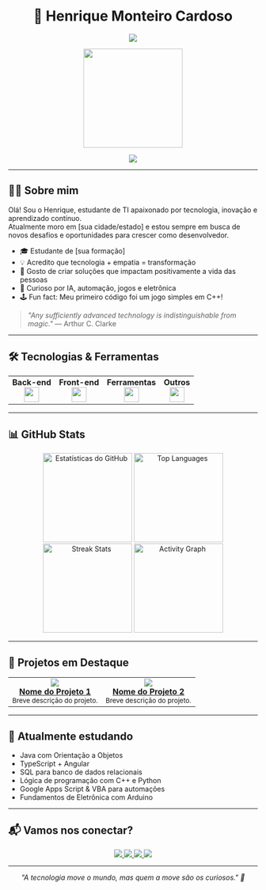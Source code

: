 <h1 align="center">👾 Henrique Monteiro Cardoso</h1>

<p align="center">
  <img src="https://readme-typing-svg.herokuapp.com?font=Fira+Code&duration=3000&pause=1000&color=0FF7E0&center=true&vCenter=true&width=435&lines=Olá%2C+eu+sou+Henrique+Monteiro!;Estudante+de+TI+e+Desenvolvedor+em+Construção.;Tecnologia+é+como+magia+que+sabemos+explicar."/>
</p>

<p align="center">
  <img src="https://media.tenor.com/kyJFTroNngQAAAAi/coding.gif" width="200" />
</p>

<p align="center">
  <img src="https://profile-counter.glitch.me/HenriqueMC17/count.svg" />
</p>

---

## 🧑‍💻 Sobre mim

Olá! Sou o Henrique, estudante de TI apaixonado por tecnologia, inovação e aprendizado contínuo.  
Atualmente moro em [sua cidade/estado] e estou sempre em busca de novos desafios e oportunidades para crescer como desenvolvedor.

- 🎓 Estudante de [sua formação]  
- 💡 Acredito que tecnologia + empatia = transformação  
- 🚀 Gosto de criar soluções que impactam positivamente a vida das pessoas  
- 🧩 Curioso por IA, automação, jogos e eletrônica  
- 🕹️ Fun fact: Meu primeiro código foi um jogo simples em C++!

> _"Any sufficiently advanced technology is indistinguishable from magic."_ — Arthur C. Clarke

---

## 🛠️ Tecnologias & Ferramentas

<table align="center">
  <tr>
    <td align="center"><b>Back-end</b><br>
      <img src="https://skillicons.dev/icons?i=java,py,cpp,cs,php,mysql,arduino" height="30"/>
    </td>
    <td align="center"><b>Front-end</b><br>
      <img src="https://skillicons.dev/icons?i=html,css,js,ts,react,angular" height="30"/>
    </td>
    <td align="center"><b>Ferramentas</b><br>
      <img src="https://skillicons.dev/icons?i=git,github,gitlab,vscode,eclipse,figma,ps,firebase" height="30"/>
    </td>
    <td align="center"><b>Outros</b><br>
      <img src="https://skillicons.dev/icons?i=discord,windows,postgres" height="30"/>
    </td>
  </tr>
</table>

---

## 📊 GitHub Stats

<p align="center">
  <img height="180em" src="https://github-readme-stats.vercel.app/api?username=HenriqueMC17&show_icons=true&theme=tokyonight&count_private=true" alt="Estatísticas do GitHub"/>
  <img height="180em" src="https://github-readme-stats.vercel.app/api/top-langs/?username=HenriqueMC17&layout=compact&theme=tokyonight&langs_count=10&custom_title=Linguagens+Mais+Usadas" alt="Top Languages"/>
  <img src="https://streak-stats.demolab.com?user=HenriqueMC17&theme=tokyonight&hide_border=false" height="180em" alt="Streak Stats"/>
  <img src="https://github-readme-activity-graph.vercel.app/graph?username=HenriqueMC17&radius=16&theme=tokyonight&area=true&hide_border=false" height="180em" alt="Activity Graph"/>
</p>

---

## 🚀 Projetos em Destaque

<table>
  <tr>
    <td align="center">
      <a href="https://github.com/SeuUsuario/Projeto1">
        <img src="https://img.shields.io/badge/-Projeto%201-111?style=for-the-badge&logo=github&logoColor=white" />
        <br/>
        <strong>Nome do Projeto 1</strong>
      </a>
      <br/>
      <sub>Breve descrição do projeto.</sub>
    </td>
    <td align="center">
      <a href="https://github.com/SeuUsuario/Projeto2">
        <img src="https://img.shields.io/badge/-Projeto%202-007396?style=for-the-badge&logo=github&logoColor=white" />
        <br/>
        <strong>Nome do Projeto 2</strong>
      </a>
      <br/>
      <sub>Breve descrição do projeto.</sub>
    </td>
  </tr>
</table>

---

## 🌱 Atualmente estudando

- Java com Orientação a Objetos  
- TypeScript + Angular  
- SQL para banco de dados relacionais  
- Lógica de programação com C++ e Python  
- Google Apps Script & VBA para automações  
- Fundamentos de Eletrônica com Arduino

---

## 📬 Vamos nos conectar?

<p align="center">
  <a href="https://www.linkedin.com/in/henrique-monteiro-cardoso-ba3716229/" target="_blank">
    <img src="https://img.shields.io/badge/-LinkedIn-0077B5?style=for-the-badge&logo=linkedin&logoColor=white" />
  </a>
  <a href="https://wa.me/5515988027261" target="_blank">
    <img src="https://img.shields.io/badge/-WhatsApp-25D366?style=for-the-badge&logo=whatsapp&logoColor=white" />
  </a>
  <a href="mailto:seuemail@gmail.com" target="_blank">
    <img src="https://img.shields.io/badge/-Gmail-D14836?style=for-the-badge&logo=gmail&logoColor=white" />
  </a>
  <a href="https://discordapp.com/users/seuusuario" target="_blank">
    <img src="https://img.shields.io/badge/-Discord-5865F2?style=for-the-badge&logo=discord&logoColor=white" />
  </a>
</p>

---

<p align="center"><i>"A tecnologia move o mundo, mas quem a move são os curiosos." 🚀</i></p>

